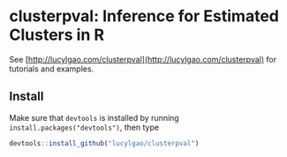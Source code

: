 # clusterpval: Inference for Estimated Clusters in R

See [http://lucylgao.com/clusterpval](http://lucylgao.com/clusterpval) for tutorials and examples. 

Install 
-----

Make sure that ``devtools`` is installed by running ``install.packages("devtools")``, then type

```R
devtools::install_github("lucylgao/clusterpval")
```

